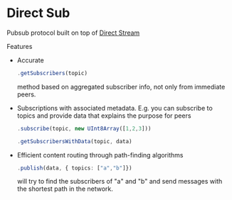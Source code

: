# Direct Sub

Pubsub protocol built on top of [Direct Stream](./../stream/README.md)

Features
- Accurate
	
	```typescript
	.getSubscribers(topic)
	``` 
	
	method based on aggregated subscriber info, not only from immediate peers.

- Subscriptions with associated metadata. E.g. you can subscribe to topics and provide data that explains the purpose for peers
	```typescript 
	.subscribe(topic, new UInt8Array([1,2,3]))
	```

	```typescript
	.getSubscribersWithData(topic, data)
	``` 

- Efficient content routing through path-finding algorithms
	```typescript
	.publish(data, { topics: ["a","b"]})
	```
	will try to find the subscribers of "a" and "b" and send messages with the shortest path in the network.
